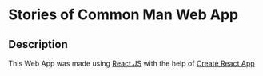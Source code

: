 # Stories of Common Man Web App

## Description

This Web App was made using [React.JS](https://facebook.github.io/react/) with the help of [Create React App](https://github.com/facebookincubator/create-react-app)
